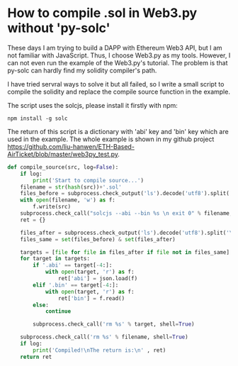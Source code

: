 # How to compile .sol in Web3.py without 'py-solc'

These days I am trying to build a DAPP with Ethereum Web3 API, but I am not familiar with JavaScript. Thus, I choose Web3.py as my tools. However, I can not even run the example of the Web3.py's tutorial. The problem is that py-solc can hardly find my solidity compiler's path.

I have tried servral ways to solve it but all failed, so I write a small script to compile the solidity and replace the compile source function in the example.

The script uses the solcjs, please install it firstly with npm:

```shell
npm install -g solc
```

The return of this script is a dictionary with 'abi' key and 'bin' key which are used in the example. The whole example is shown in my github project https://github.com/liu-hanwen/ETH-Based-AirTicket/blob/master/web3py_test.py.

```Python
def compile_source(src, log=False):
    if log:
        print('Start to compile source...')
    filename = str(hash(src))+'.sol'
    files_before = subprocess.check_output('ls').decode('utf8').split('\n')
    with open(filename, 'w') as f:
        f.write(src)
    subprocess.check_call("solcjs --abi --bin %s \n exit 0" % filename, shell=True)
    ret = {}

    files_after = subprocess.check_output('ls').decode('utf8').split('\n')
    files_same = set(files_before) & set(files_after)

    targets = [file for file in files_after if file not in files_same]
    for target in targets:
        if '.abi' == target[-4:]:
            with open(target, 'r') as f:
                ret['abi'] = json.load(f)
        elif '.bin' == target[-4:]:
            with open(target, 'r') as f:
                ret['bin'] = f.read()
        else:
            continue

        subprocess.check_call('rm %s' % target, shell=True)

    subprocess.check_call('rm %s' % filename, shell=True)
    if log:
        print('Compiled!\nThe return is:\n' , ret)
    return ret
```

